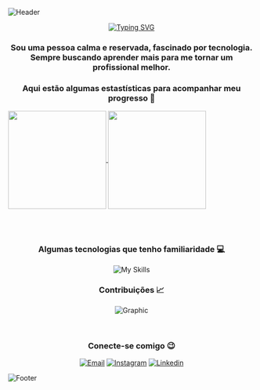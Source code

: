 ![Header](https://capsule-render.vercel.app/api?type=waving&height=100&section=header&animation=twinkling&descAlignY=50&descAlign=50&color=0:000,100:a020f0)

<div align="center">

  [![Typing SVG](https://readme-typing-svg.herokuapp.com?font=Roboto&size=35&pause=1000&color=7F00FF&center=true&vCenter=true&width=1000&lines=Olá%2C+meu+nome+é+Cassiel+de+Lima+%F0%9F%98%80;Tenho+21+anos+%F0%9F%A7%93%F0%9F%8F%BB;Sou+estudante+de+tecnologia+%F0%9F%92%BB;Bem-vindo+ao+meu+perfil+%F0%9F%98%8A)](https://git.io/typing-svg)

</div>

<div align="center">

  ### Sou uma pessoa calma e reservada, fascinado por tecnologia. Sempre buscando aprender mais para me tornar um profissional melhor.
  ### Aqui estão algumas estastísticas para acompanhar meu progresso 🚀

</div>

  <a href="#">
    <img height=200 align="center" src="https://github-readme-stats.vercel.app/api?username=cassieldl&theme=midnight-purple&border_radius=7&hide_border=true&border_color=000&rank_icon=github" />
  </a>
  <a href="#">
    <img height=200 align="center" src="https://github-readme-stats.vercel.app/api/top-langs?username=cassieldl&layout=donut&langs_count=7&card_width=320&theme=midnight-purple&border_radius=7&hide_border=true&border_color=000&title_color=fff" />
  </a>

<br> <br>

<div align="center">

  ### Algumas tecnologias que tenho familiaridade 💻
  ![My Skills](https://skillicons.dev/icons?i=html,css,js,ts,cs,react,mysql,nodejs)

</div>

<div align="center">
  
  ### Contribuições 📈

</div>

<div align="center">
  
  ![Graphic](https://ssr-contributions-svg.vercel.app/_/cassieldl?chart=3dbar&gap=0.7&scale=2.5&gradient=true&flatten=0&animation=wave&animation_duration=1&animation_delay=0.05&animation_amplitude=7&animation_frequency=0.5&animation_wave_center=1_0&format=svg&weeks=30&theme=sunset&dark=true)

</div>

<br>

<div align="center">

  ### Conecte-se comigo 😉
  [![Email](https://skillicons.dev/icons?i=gmail)](https://mailto:seuendereço@gmail.com)
  [![Instagram](https://skillicons.dev/icons?i=instagram)](https://www.instagram.com/cassieldl/)
  [![Linkedin](https://skillicons.dev/icons?i=linkedin)](https://www.linkedin.com/in/cassieldl)
  
</div>

![Footer](https://capsule-render.vercel.app/api?type=waving&height=100&section=footer&animation=twinkling&descAlignY=50&descAlign=50&color=0:000,100:a020f0)
